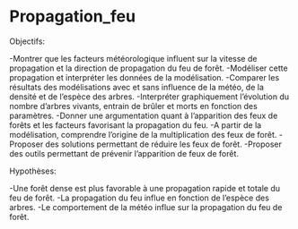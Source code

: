 # Propagation_feu

Objectifs:


-Montrer que les facteurs météorologique influent sur la vitesse de propagation et la direction de propagation du feu de forêt. 
-Modéliser cette propagation et interpréter les données de la modélisation.
-Comparer les résultats des modélisations avec et sans influence de la météo, de la densité et de l’espèce des arbres.
-Interpréter graphiquement l’évolution du nombre d’arbres vivants, entrain de brûler et morts en fonction des paramètres.
-Donner une argumentation quant à l’apparition des feux de forêts et les facteurs favorisant la propagation du feu.
-A partir de la modélisation, comprendre l’origine de la multiplication des feux de forêt.
-Proposer des solutions permettant de réduire les feux de forêt.
-Proposer des outils permettant de prévenir l’apparition de feux de forêt.





Hypothèses:

-Une forêt dense est plus favorable à une propagation rapide et totale du feu de forêt.
-La propagation du feu influe en fonction de l’espèce des arbres.
-Le comportement de la météo influe sur la propagation du feu de forêt.




